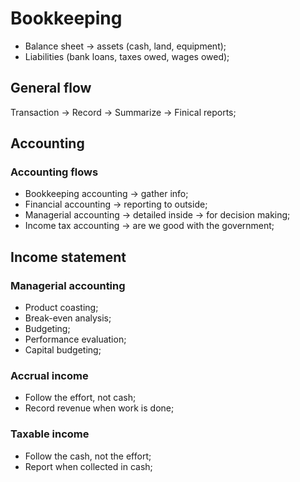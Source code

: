# Bookkeeping

- Balance sheet -> assets (cash, land, equipment); 
- Liabilities (bank loans, taxes owed, wages owed);

## General flow

Transaction -> Record -> Summarize -> Finical reports;

## Accounting

### Accounting flows

- Bookkeeping accounting -> gather info;
- Financial accounting -> reporting to outside;
- Managerial accounting -> detailed inside -> for decision making;
- Income tax accounting -> are we good with the government;

## Income statement

### Managerial accounting 

- Product coasting;
- Break-even analysis;
- Budgeting;
- Performance evaluation;
- Capital budgeting;

### Accrual income

- Follow the effort, not cash;
- Record revenue when work is done;

### Taxable income 

- Follow the cash, not the effort;
- Report when collected in cash;

